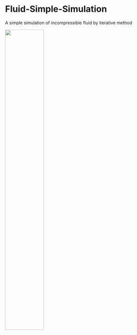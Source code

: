 # Fluid-Simple-Simulation

A simple simulation of incompressible fluid by iterative method 

<img src='https://user-images.githubusercontent.com/71583394/202491627-67de8dbf-7128-46f3-8265-44cabe81ce2c.gif' width="50%" height="auto">
